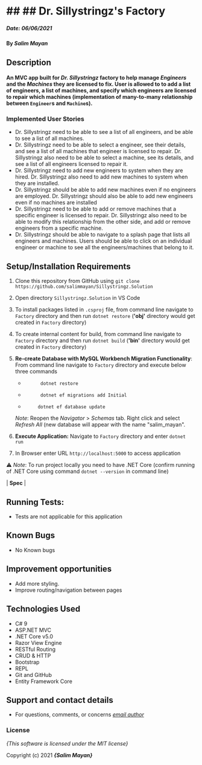 

# ## ## Dr. Sillystringz's Factory

##### Date: **06/06/2021**

#### By **_Salim Mayan_**

## Description

#### An MVC app built for _Dr. Sillystringz_ factory to help manage _Engineers_ and the _Machines_ they are licensed to fix.  User is allowed to to add a list of engineers, a list of machines, and specify which engineers are licensed to repair which machines (implementation of many-to-many relationship between `Engineer`s and `Machine`s). 

### Implemented User Stories

-   Dr. Sillystringz need to be able to see a list of all engineers, and be able to see a list of all machines.
-   Dr. Sillystringz need to be able to select a engineer, see their details, and see a list of all machines that engineer is licensed to repair. Dr. Sillystringz also need to be able to select a machine, see its details, and see a list of all engineers licensed to repair it.
-   Dr. Sillystringz need to add new engineers to system when they are hired. Dr. Sillystringz also need to add new machines to system when they are installed.
-   Dr. Sillystringz should be able to add new machines even if no engineers are employed. Dr. Sillystringz should also be able to add new engineers even if no machines are installed
-   Dr. Sillystringz need to be able to add or remove machines that a specific engineer is licensed to repair. Dr. Sillystringz also need to be able to modify this relationship from the other side, and add or remove engineers from a specific machine.
-   Dr. Sillystringz should be able to navigate to a splash page that lists all engineers and machines. Users should be able to click on an individual engineer or machine to see all the engineers/machines that belong to it.

## Setup/Installation Requirements

1. Clone this repository from GitHub using `git clone https://github.com/salimmayan/Sillystringz.Solution`

2. Open directory `Sillystringz.Solution` in VS Code

3. To install packages listed in `.csproj` file, from command line navigate to `Factory`  directory and then run  `dotnet restore` (**'obj'** directory would get created in `Factory` directory)

4. To create internal content for build, from command line navigate to `Factory`  directory and then run  `dotnet build` (**'bin'** directory would get created in `Factory`  directory)

5. **Re-create Database with MySQL Workbench Migration Functionality**:  From command line navigate to `Factory`  directory and execute below three commands    
	-   		dotnet restore
	-   		dotnet ef migrations add Initial
	-          dotnet ef database update
    
   *Note*: Reopen the  _Navigator_  >  _Schemas_  tab. Right click and select  _Refresh All_ (new database will appear with the name "salim_mayan".

6. **Execute Application:** Navigate to `Factory` directory and enter `dotnet run`

7. In Browser enter URL `http://localhost:5000` to access application

⚠️  *Note*: To run project locally you need to have .NET Core (confirm running of .NET Core using command `dotnet --version` in command line)



| **Spec** |
## Running Tests:

-  Tests are not applicable for this application

## Known Bugs

* No Known bugs

## Improvement opportunities

* Add more styling.
* Improve routing/navigation between pages

## Technologies Used

-   C# 9
-   ASP.NET MVC
-   .NET Core v5.0
-   Razor View Engine
-   RESTful Routing
-   CRUD & HTTP
-   Bootstrap
-   REPL
-   Git and GitHub
-   Entity Framework Core

## Support and contact details

* For questions, comments, or concerns *[email author](mailto:mailsalim@gmail.com?subject=[GitHub])*


### License

*{This software is licensed under the MIT license}*

Copyright (c) 2021 **_{Salim Mayan}_**